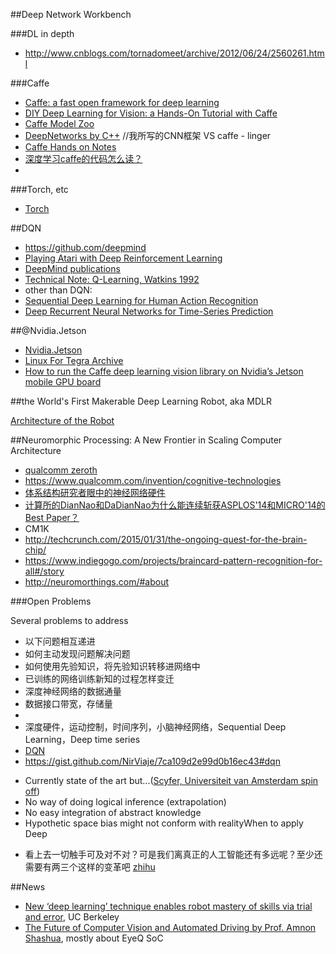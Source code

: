 ##Deep Network Workbench

###DL in depth

* http://www.cnblogs.com/tornadomeet/archive/2012/06/24/2560261.html

###Caffe

* [Caffe: a fast open framework for deep learning](https://github.com/BVLC/caffe)
* [DIY Deep Learning for Vision: a Hands-On Tutorial with Caffe](https://github.com/BVLC/caffe-tutorial/blob/master/index.md)
* [Caffe Model Zoo](https://github.com/BVLC/caffe/wiki/Model-Zoo)
* [DeepNetworks by C++](http://blog.csdn.net/linger2012liu/article/category/2146595) //我所写的CNN框架 VS caffe - linger
* [Caffe Hands on Notes](https://yufeigan.github.io/)
* [深度学习caffe的代码怎么读？](http://www.zhihu.com/question/27982282)
* 

###Torch, etc

* [Torch](http://torch.ch/)

##DQN

* https://github.com/deepmind
* [Playing Atari with Deep Reinforcement Learning](https://www.cs.toronto.edu/~vmnih/docs/dqn.pdf)
* [DeepMind publications](http://deepmind.com/publications.html)
* [Technical Note: Q-Learning, Watkins 1992](http://www.gatsby.ucl.ac.uk/~dayan/papers/cjch.pdf)
* other than DQN: 
 * [Sequential Deep Learning for Human Action Recognition](http://liris.cnrs.fr/Documents/Liris-5228.pdf)
 * [Deep Recurrent Neural Networks for Time-Series Prediction](http://arxiv.org/ftp/arxiv/papers/1407/1407.5949.pdf)

##@Nvidia.Jetson

* [Nvidia.Jetson](https://developer.nvidia.com/get-started-jetson)
* [Linux For Tegra Archive](https://developer.nvidia.com/embedded/linux-tegra)
* [How to run the Caffe deep learning vision library on Nvidia’s Jetson mobile GPU board](http://petewarden.com/2014/10/25/how-to-run-the-caffe-deep-learning-vision-library-on-nvidias-jetson-mobile-gpu-board/)

##the World's First Makerable Deep Learning Robot, aka MDLR

[Architecture of the Robot](https://github.com/NirViaje/DeepLearningRobotics/blob/master/DeepLearningRobotics.md#architecture-of-the-robot)

##Neuromorphic Processing: A New Frontier in Scaling Computer Architecture

* [qualcomm zeroth](https://www.qualcomm.com/invention/cognitive-technologies/zeroth)
 * https://www.qualcomm.com/invention/cognitive-technologies
* [体系结构研究者眼中的神经网络硬件](http://mp.weixin.qq.com/s?__biz=MzA4MjE5NjAzMg==&mid=208687334&idx=1&sn=b6f6cfd24d484c835738a6cbb8376f76&scene=1&from=singlemessage&isappinstalled=0#rd)
* [计算所的DianNao和DaDianNao为什么能连续斩获ASPLOS'14和MICRO'14的Best Paper？](http://www.zhihu.com/question/29269842/answer/55912804)
* CM1K
 * http://techcrunch.com/2015/01/31/the-ongoing-quest-for-the-brain-chip/
 * https://www.indiegogo.com/projects/braincard-pattern-recognition-for-all#/story
 * http://neuromorthings.com/#about

###Open Problems

Several problems to address

* 以下问题相互递进
 * 如何主动发现问题解决问题
 * 如何使用先验知识，将先验知识转移进网络中
 * 已训练的网络训练新知的过程怎样变迁
* 深度神经网络的数据通量
 * 数据接口带宽，存储量
 * 
* 深度硬件，运动控制，时间序列，小脑神经网络，Sequential Deep Learning，Deep time series
 * [DQN](https://github.com/deepmind)
 * https://gist.github.com/NirViaje/7ca109d2e99d0b16ec43#dqn
- Currently state of the art but...([Scyfer, Universiteit van Amsterdam spin off](http://scyfer.nl/wp-content/uploads/2014/06/Neural-Networks-and-Deep-Learning-1.pdf))
 - No way of doing logical inference (extrapolation)
 - No easy integration of abstract knowledge
 - Hypothetic space bias might not conform with realityWhen to apply Deep
* 看上去一切触手可及对不对？可是我们离真正的人工智能还有多远呢？至少还需要有两三个这样的变革吧 [zhihu](http://www.zhihu.com/question/31430100/answer/51997378)
 
##News

* [New ‘deep learning’ technique enables robot mastery of skills via trial and error](http://news.berkeley.edu/2015/05/21/deep-learning-robot-masters-skills-via-trial-and-error/), UC Berkeley
* [The Future of Computer Vision and Automated Driving by Prof. Amnon Shashua](http://eyesofthings.eu/?p=762), mostly about EyeQ SoC
